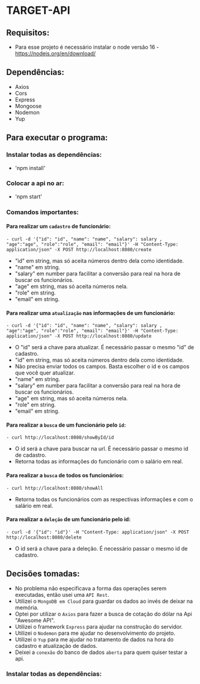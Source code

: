 # TARGET-API

## Requisitos:

- Para esse projeto é necessário instalar o node versão 16 - https://nodejs.org/en/download/

## Dependências:

- Axios
- Cors
- Express
- Mongoose
- Nodemon
- Yup

## Para executar o programa:


### Instalar todas as dependências:
- 'npm install'

### Colocar a api no ar:
- 'npm start'

### Comandos importantes:

#### Para realizar um `cadastro` de funcionário:

    - curl -d '{"id": "id", "name": "name", "salary": salary , "age":"age", "role":"role", "email": "email"}' -H "Content-Type: application/json" -X POST http://localhost:8080/create

- "id" em string, mas só aceita números dentro dela como identidade.
- "name" em string.
- "salary" em number para facilitar a conversão para real na hora de buscar os funcionários.
- "age" em string, mas só aceita números nela.
- "role" em string.
- "email" em string.

#### Para realizar uma `atualização` nas informações de um funcionário:

    - curl -d '{"id": "id", "name": "name", "salary": salary , "age":"age", "role":"role", "email": "email"}' -H "Content-Type: application/json" -X POST http://localhost:8080/update

- O "id" será a chave para atualizar. É necessário passar o mesmo "id" de cadastro.
- "id" em string, mas só aceita números dentro dela como identidade.
- Não precisa enviar todos os campos. Basta escolher o id e os campos que você quer atualizar.
- "name" em string.
- "salary" em number para facilitar a conversão para real na hora de buscar os funcionários.
- "age" em string, mas só aceita números nela.
- "role" em string.
- "email" em string.

#### Para realizar a `busca` de um funcionário pelo `id`:

    - curl http://localhost:8080/showById/id
- O id será a chave para buscar na url. É necessário passar o mesmo id de cadastro.
- Retorna todas as informações do funcionário com o salário em real.

#### Para realizar a `busca` de todos os funcionários:

    - curl http://localhost:8080/showAll
- Retorna todas os funcionários com as respectivas informações e com o salário em real.

#### Para realizar a `deleção` de um funcionário pelo id:
    - curl -d '{"id": "id"}' -H "Content-Type: application/json" -X POST http://localhost:8080/delete
- O id será a chave para a deleção. É necessário passar o mesmo id de cadastro.

## Decisões tomadas:

- No problema não especificava a forma das operações serem executadas, então usei uma `API Rest`.
- Utilizei o `MongoDB em Cloud` para guardar os dados ao invés de deixar na memória.
- Optei por utilizar o `Axios` para fazer a busca de cotação do dólar na Api "Awesome API".
- Utilizei o framework `Express` para ajudar na construção do servidor.
- Utilizei o `Nodemon` para me ajudar no desenvolvimento do projeto.
- Utilizei o `Yup` para me ajudar no tratamento de dados na hora do cadastro e atualização de dados.
- Deixei a `conexão` do banco de dados `aberta` para quem quiser testar a api.
### Instalar todas as dependências:
